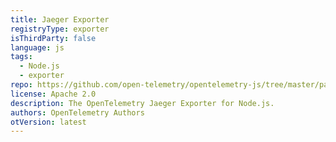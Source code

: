 ```yaml
---
title: Jaeger Exporter
registryType: exporter
isThirdParty: false
language: js
tags:
  - Node.js
  - exporter
repo: https://github.com/open-telemetry/opentelemetry-js/tree/master/packages/opentelemetry-exporter-jaeger
license: Apache 2.0
description: The OpenTelemetry Jaeger Exporter for Node.js.
authors: OpenTelemetry Authors
otVersion: latest
---
```

